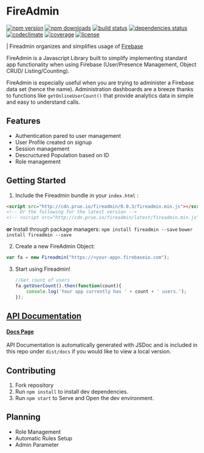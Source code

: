 # FireAdmin
[![npm version](https://img.shields.io/npm/v/fireadmin.svg?style=flat-square)](https://www.npmjs.com/package/fireadmin)
[![npm downloads](https://img.shields.io/npm/dm/fireadmin.svg?style=flat-square)](https://www.npmjs.com/package/fireadmin)
[![build status](https://img.shields.io/travis/prescottprue/fireadmin/master.svg?style=flat-square)](https://travis-ci.org/prescottprue/fireadmin)
[![dependencies status](https://img.shields.io/david/prescottprue/fireadmin/master.svg?style=flat-square)](https://david-dm.org/prescottprue/fireadmin)
[![codeclimate](https://img.shields.io/codeclimate/github/prescottprue/fireadmin.svg?style=flat-square)](https://codeclimate.com/github/prescottprue/fireadmin)
[![coverage](https://img.shields.io/codeclimate/coverage/github/prescottprue/fireadmin.svg?style=flat-square)](https://codeclimate.com/github/prescottprue/fireadmin)
[![license](https://img.shields.io/npm/l/fireadmin.svg?style=flat-square)](https://github.com/prescottprue/fireadmin/blob/master/LICENSE)

| Fireadmin organizes and simplifies usage of [Firebase](http://firebase.com)

FireAdmin is a Javascript Library built to simplify implementing standard app functionality when using Firebase (User/Presence Management, Object CRUD/ Listing/Counting).

FireAdmin is especially useful when you are trying to administer a Firebase data set (hence the name). Administration dashboards are a breeze thanks to functions like `getOnlineUserCount()` that provide analytics data in simple and easy to understand calls.

## Features
* Authentication pared to user management
* User Profile created on signup
* Session management
* Descructured Population based on ID
* Role management


## Getting Started

1. Include the Fireadmin bundle in your `index.html` :

  ```html
  <script src="http://cdn.prue.io/fireadmin/0.0.3/fireadmin.min.js"></script>
  <!-- Or the following for the latest version -->
  <!-- <script src="http://cdn.prue.io/fireadmin/latest/fireadmin.min.js"></script> -->

  ```
**or**
Install through package managers:
`npm install fireadmin --save`
`bower install fireadmin --save`

2. Create a new FireAdmin Object:

  ```javascript
var fa = new Fireadmin("https://<your-app>.firebaseio.com");
  ```

3. Start using Fireadmin!
    ```javascript
    //Get count of users
    fa.getUserCount().then(function(count){
        console.log('Your app currently has ' + count + ' users.');
    });
    ```

## [API Documentation](http://cdn.prue.io/fireadmin/latest/docs/class/src/fireadmin.js~Fireadmin.html)
#### [Docs Page](http://cdn.prue.io/fireadmin/latest/docs/index.html)

API Documentation is automatically generated with JSDoc and is included in this repo under `dist/docs` if you would like to view a local version.



## Contributing

1. Fork repository
2. Run `npm install` to install dev dependencies.
3. Run `npm start` to Serve and Open the dev environment.

## Planning
* Role Management
* Automatic Rules Setup
* Admin Parameter
